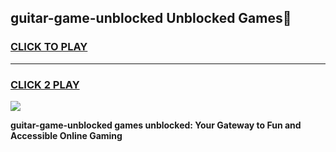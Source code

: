 
## guitar-game-unblocked Unblocked Games👋
<h3>
<a href="https://news.freeplayer.one?title=guitar-game-unblocked&ref=16F">CLICK TO PLAY</a></h3>
<hr>

<h3>
<a href="https://news.freeplayer.one?title=guitar-game-unblocked&ref=16F">CLICK 2 PLAY</a>
  
</h3>

<a href="https://news.freeplayer.one?title=guitar-game-unblocked&ref=16F/"><img src="https://clearcache.store/games.png"></a>


**guitar-game-unblocked games unblocked: Your Gateway to Fun and Accessible Online Gaming**
